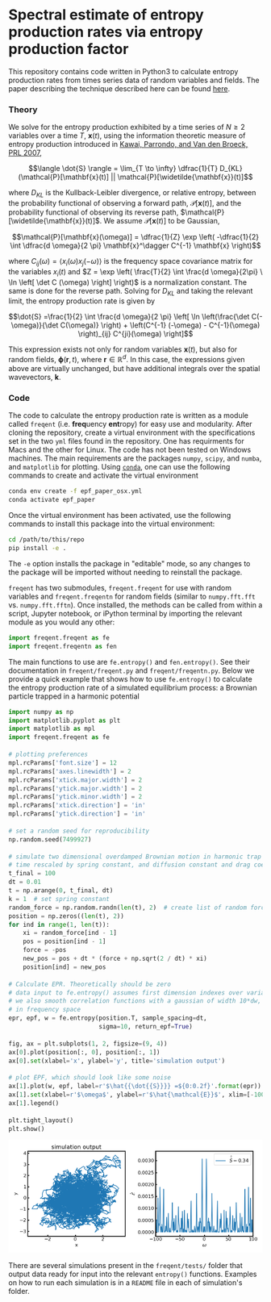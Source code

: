# Spectral estimate of entropy production rates via entropy production factor
This repository contains code written in Python3 to calculate entropy production rates from times series data of random variables and fields. The paper describing the technique described here can be found [here](https://arxiv.org/abs/1911.10696).

### Theory
We solve for the entropy production exhibited by a time series of $`N \geq 2`$ variables over a time $`T`$, $`\mathbf{x}(t)`$, using the information theoretic measure of entropy production introduced in [Kawai, Parrondo, and Van den Broeck, PRL 2007](https://link.aps.org/doi/10.1103/PhysRevLett.98.080602),

```math
\langle \dot{S} \rangle = \lim_{T \to \infty} \dfrac{1}{T} D_{KL}(\mathcal{P}[\mathbf{x}(t)] || \mathcal{P}[\widetilde{\mathbf{x}}(t)]
```

where $`D_{KL}`$ is the Kullback-Leibler divergence, or relative entropy, between the probability functional of observing a forward path, $`\mathcal{P}[\mathbf{x}(t)]`$, and the probability functional of observing its reverse path, $`\mathcal{P}[\widetilde{\mathbf{x}}(t)]`$. We assume $`\mathcal{P}[\mathbf{x}(t)]`$ to be Gaussian,

```math
\mathcal{P}[\mathbf{x}(\omega)] = \dfrac{1}{Z} \exp \left( -\dfrac{1}{2} \int \dfrac{d \omega}{2 \pi} \mathbf{x}^\dagger C^{-1} \mathbf{x} \right)
```

where $`C_{ij}(\omega) = \langle x_i(\omega) x_j(-\omega) \rangle`$ is the frequency space covariance matrix for the variables $`x_i(t)`$ and $`Z = \exp \left(  \frac{T}{2} \int \frac{d \omega}{2\pi} \ \ln \left[ \det C (\omega) \right]  \right)`$ is a normalization constant. The same is done for the reverse path. Solving for $`D_{KL}`$ and taking the relevant limit, the entropy production rate is given by

```math
\dot{S} =\frac{1}{2} \int \frac{d \omega}{2 \pi} \left[ \ln \left(\frac{\det C(-\omega)}{\det C(\omega)} \right) + \left(C^{-1} (-\omega) - C^{-1}(\omega) \right)_{ij} C^{ji}(\omega) \right]
```

This expression exists not only for random variables $`\mathbf{x}(t)`$, but also for random fields, $`\boldsymbol{\phi}(\mathbf{r}, t)`$, where $`\mathbf{r} \in \mathbb{R}^d`$. In this case, the expressions given above are virtually unchanged, but have additional integrals over the spatial wavevectors, $`\mathbf{k}`$.

### Code
The code to calculate the entropy production rate is written as a module called `freqent` (i.e. **freq**uency **ent**ropy) for easy use and modularity. After cloning the repository, create a virtual environment with the specifications set in the two `yml` files found in the repository. One has requirments for Macs and the other for Linux. The code has not been tested on Windows machines. The main requirements are the packages `numpy`, `scipy`, and `numba`, and `matplotlib` for plotting. Using [`conda`](https://docs.conda.io/en/latest/), one can use the following commands to create and activate the virtual environment
```bash
conda env create -f epf_paper_osx.yml
conda activate epf_paper
```
Once the virtual environment has been activated, use the following commands to install this package into the virtual environment:
```bash
cd /path/to/this/repo
pip install -e .
```
The `-e` option installs the package in "editable" mode, so any changes to the package will be imported without needing to reinstall the package.

`freqent` has two submodules, `freqent.freqent` for use with random variables and `freqent.freqentn` for random fields (similar to `numpy.fft.fft` vs. `numpy.fft.fftn`). Once installed, the methods can be called from within a script, Jupyter notebook, or iPython terminal by importing the relevant module as you would any other:

```python
import freqent.freqent as fe
import freqent.freqentn as fen
```

The main functions to use are `fe.entropy()` and `fen.entropy()`. See their documentation in `freqent/freqent.py` and `freqent/freqentn.py`. Below we provide a quick example that shows how to use `fe.entropy()` to calculate the entropy production rate of a simulated equilibrium process: a Brownian particle trapped in a harmonic potential

```python
import numpy as np
import matplotlib.pyplot as plt
import matplotlib as mpl
import freqent.freqent as fe

# plotting preferences
mpl.rcParams['font.size'] = 12
mpl.rcParams['axes.linewidth'] = 2
mpl.rcParams['xtick.major.width'] = 2
mpl.rcParams['ytick.major.width'] = 2
mpl.rcParams['ytick.minor.width'] = 2
mpl.rcParams['xtick.direction'] = 'in'
mpl.rcParams['ytick.direction'] = 'in'

# set a random seed for reproducibility
np.random.seed(7499927)

# simulate two dimensional overdamped Brownian motion in harmonic trap
# time rescaled by spring constant, and diffusion constant and drag coefficient set to 1
t_final = 100
dt = 0.01
t = np.arange(0, t_final, dt)
k = 1  # set spring constant
random_force = np.random.randn(len(t), 2)  # create list of random forces
position = np.zeros((len(t), 2))
for ind in range(1, len(t)):
    xi = random_force[ind - 1]
    pos = position[ind - 1]
    force = -pos
    new_pos = pos + dt * (force + np.sqrt(2 / dt) * xi)
    position[ind] = new_pos

# Calculate EPR. Theoretically should be zero
# data input to fe.entropy() assumes first dimension indexes over variables, not time
# we also smooth correlation functions with a gaussian of width 10*dw, where dw is the spacing
# in frequency space
epr, epf, w = fe.entropy(position.T, sample_spacing=dt,
                         sigma=10, return_epf=True)

fig, ax = plt.subplots(1, 2, figsize=(9, 4))
ax[0].plot(position[:, 0], position[:, 1])
ax[0].set(xlabel='x', ylabel='y', title='simulation output')

# plot EPF, which should look like some noise
ax[1].plot(w, epf, label=r'$\hat{{\dot{{S}}}} =${0:0.2f}'.format(epr))
ax[1].set(xlabel=r'$\omega$', ylabel=r'$\hat{\mathcal{E}}$', xlim=[-100, 100])
ax[1].legend()

plt.tight_layout()
plt.show()
```
![example](/readme_example.png)

There are several simulations present in the `freqent/tests/` folder that output data ready for input into the relevant `entropy()` functions. Examples on how to run each simulation is in a `README` file in each of simulation's folder.
